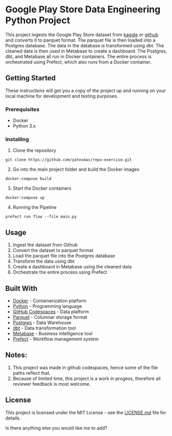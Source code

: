 # Google Play Store Data Engineering Python Project

This project ingests the Google Play Store dataset from [kaggle](https://www.kaggle.com/datasets/gauthamp10/google-playstore-apps) or [github](https://github.com/gauthamp10/Google-Playstore-Dataset) and converts it to parquet format. The parquet file is then loaded into a Postgres database. The data in the database is transformed using dbt. The cleaned data is then used in Metabase to create a dashboard. The Postgres, dbt, and Metabase all run in Docker containers. The entire process is orchestrated using Prefect, which also runs from a Docker container.

## Getting Started

These instructions will get you a copy of the project up and running on your local machine for development and testing purposes.

### Prerequisites

- Docker
- Python 3.x

### Installing

1. Clone the repository
```
git clone https://github.com/yatesmac/repo-exercise.git
```

2. Go into the main project folder and build the Docker images
```
docker-compose build
```

3. Start the Docker containers
```
docker-compose up
```
4. Running the Pipeline
```
prefect run flow --file main.py
```
## Usage

1. Ingest the dataset from Github
2. Convert the dataset to parquet format
3. Load the parquet file into the Postgres database
4. Transform the data using dbt
5. Create a dashboard in Metabase using the cleaned data
6. Orchestrate the entire process using Prefect

## Built With

* [Docker](https://www.docker.com/) - Containerization platform
* [Python](https://www.python.org/) - Programming language
* [GitHub Codespaces](https://www.github.com/) - Data platform
* [Parquet](https://parquet.apache.org/) - Columnar storage format
* [Postgres](https://www.postgresql.org/) - Data Warehouse
* [dbt](https://www.getdbt.com/) - Data transformation tool
* [Metabase](https://www.metabase.com/) - Business intelligence tool
* [Prefect](https://www.prefect.io/) - Workflow management system

## Notes:

1. This project was made in github codespaces, hence some of the file paths reflect that.
2. Because of limited time, this project is a work in progess, therefore all reviewer feedback is most welcome.

## License

This project is licensed under the MIT License - see the [LICENSE.md](LICENSE.md) file for details.

Is there anything else you would like me to add?

